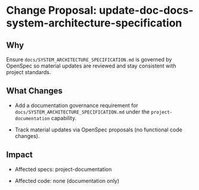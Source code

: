 # Change Proposal: update-doc-docs-system-architecture-specification

## Why

Ensure `docs/SYSTEM_ARCHITECTURE_SPECIFICATION.md` is governed by OpenSpec so material updates are reviewed and stay consistent with project standards.

## What Changes

- Add a documentation governance requirement for `docs/SYSTEM_ARCHITECTURE_SPECIFICATION.md` under the `project-documentation` capability.

- Track material updates via OpenSpec proposals (no functional code changes).

## Impact

- Affected specs: project-documentation

- Affected code: none (documentation only)
